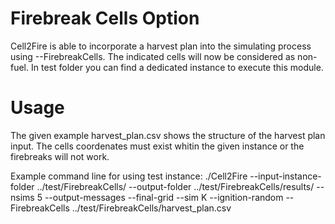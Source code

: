 # Firebreak Cells Option
Cell2Fire is able to incorporate a harvest plan into the simulating process using --FirebreakCells. 
The indicated cells will now be considered as non-fuel.
In test folder you can find a dedicated instance to execute this module.

# Usage
The given example harvest_plan.csv shows the structure of the harvest plan input.
The cells coordenates must exist whitin the given instance or the firebreaks will not work.

Example command line for using test instance:
./Cell2Fire --input-instance-folder ../test/FirebreakCells/ --output-folder ../test/FirebreakCells/results/ --nsims 5 --output-messages --final-grid --sim K --ignition-random --FirebreakCells ../test/FirebreakCells/harvest_plan.csv
